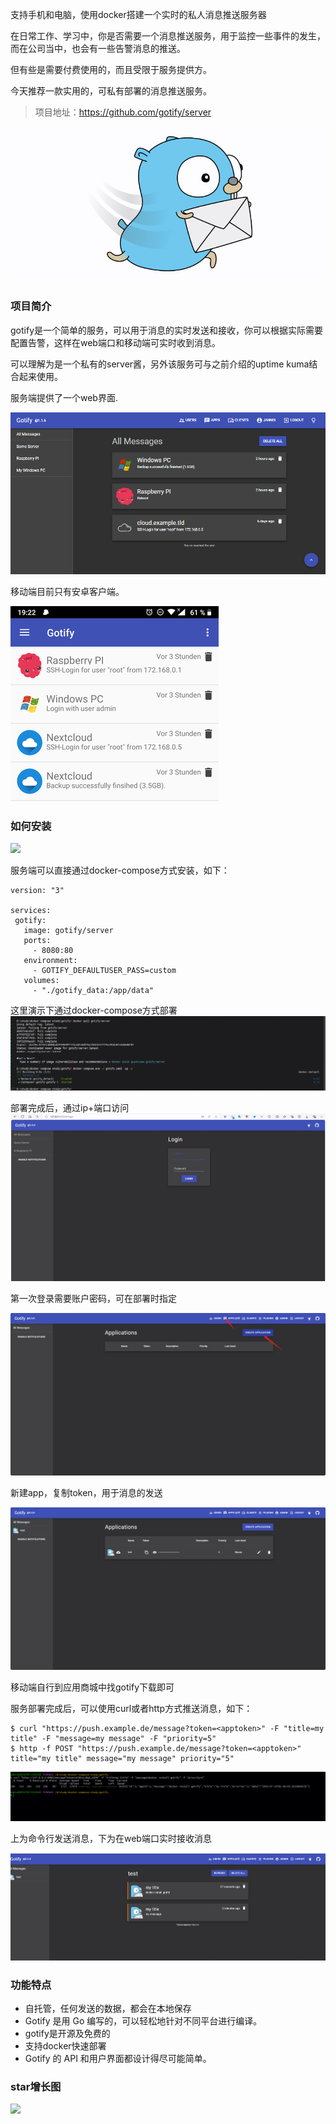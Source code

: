 支持手机和电脑，使用docker搭建一个实时的私人消息推送服务器

在日常工作、学习中，你是否需要一个消息推送服务，用于监控一些事件的发生，而在公司当中，也会有一些告警消息的推送。

但有些是需要付费使用的，而且受限于服务提供方。

今天推荐一款实用的，可私有部署的消息推送服务。

>项目地址：https://github.com/gotify/server 

![gotify](image.png)

### 项目简介

gotify是一个简单的服务，可以用于消息的实时发送和接收，你可以根据实际需要配置告警，这样在web端口和移动端可实时收到消息。

可以理解为是一个私有的server酱，另外该服务可与之前介绍的uptime kuma结合起来使用。

服务端提供了一个web界面.

![web-ui](image-1.png)

移动端目前只有安卓客户端。

![移动端](image-2.png)


### 如何安装

 ![](https://img.shields.io/github/downloads/gotify/server/total?style=flat-square) 

 服务端可以直接通过docker-compose方式安装，如下：

 ```
 version: "3"

services:
  gotify:
    image: gotify/server
    ports:
      - 8080:80
    environment:
      - GOTIFY_DEFAULTUSER_PASS=custom
    volumes:
      - "./gotify_data:/app/data"
 ```
这里演示下通过docker-compose方式部署
![install](image-3.png)

部署完成后，通过ip+端口访问
![login](image-4.png)

第一次登录需要账户密码，可在部署时指定

![create-apps](image-5.png)

新建app，复制token，用于消息的发送

![copy-token](image-6.png)

移动端自行到应用商城中找gotify下载即可

服务部署完成后，可以使用curl或者http方式推送消息，如下：

```
$ curl "https://push.example.de/message?token=<apptoken>" -F "title=my title" -F "message=my message" -F "priority=5"
$ http -f POST "https://push.example.de/message?token=<apptoken>" title="my title" message="my message" priority="5"
```
![push message](image-7.png)

上为命令行发送消息，下为在web端口实时接收消息

![web-message](image-8.png)

### 功能特点

- 自托管，任何发送的数据，都会在本地保存
- Gotify 是用 Go 编写的，可以轻松地针对不同平台进行编译。
- gotify是开源及免费的
- 支持docker快速部署
- Gotify 的 API 和用户界面都设计得尽可能简单。

### star增长图

 ![](https://img.shields.io/github/stars/gotify/server?style=flat-square)
